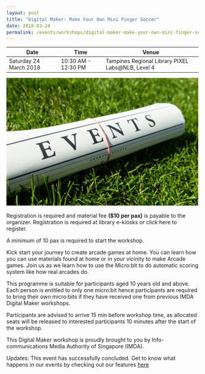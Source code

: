 ```yaml
---
layout: post
title: "Digital Maker: Make Your Own Mini Finger Soccer"
date: 2018-03-24
permalink: /events/workshops/digital-maker-make-your-own-mini-finger-soccer
---
```


| Date | Time | Venue |
|--------|---|---|
| Saturday 24 March 2018 | 10:30 AM - 12:30 PM | Tampines Regional Library PIXEL Labs@NLB, Level 4 |

![hi](/images/events/generic-event-image.jpg)

Registration is required and material fee **($10 per pax)** is payable to the organizer. Registration is required at library e-kiosks or click here to register.

A minimum of 10 pax is required to start the workshop.

Kick start your journey to create arcade games at home. You can learn how you can use materials found at home or in your vicinity to make Arcade games. Join us as we learn how to use the Micro:bit to do automatic scoring system like how real arcades do.

This programme is suitable for participants aged 10 years old and above. Each person is entitled to only one micro:bit hence participants are required to bring their own micro:bits if they have received one from previous IMDA Digital Maker workshops.

Participants are advised to arrive 15 min before workshop time, as allocated seats will be released to interested participants 10 minutes after the start of the workshop.

This Digital Maker workshop is proudly brought to you by Info-communications Media Authority of Singapore (IMDA).

Updates: This event has successfully concluded. Get to know what happens in our events by checking out our features <a href="" target="_blank">here</a>

